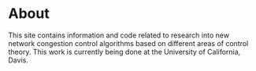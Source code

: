 
# About

This site contains information and code related to research into new
network congestion control algorithms based on different areas of
control theory.
This work is currently being done at the University of California,
Davis.
